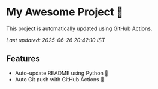 # My Awesome Project 🚀

This project is automatically updated using GitHub Actions.

_Last updated: 2025-06-26 20:42:10 IST_

## Features
- Auto-update README using Python 🐍
- Auto Git push with GitHub Actions 🤖

